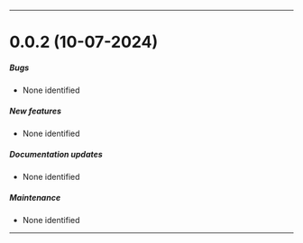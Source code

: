 
___

# 0.0.2 (10-07-2024)

##### Bugs
- None identified
##### New features
- None identified
##### Documentation updates
- None identified
##### Maintenance
- None identified

___
